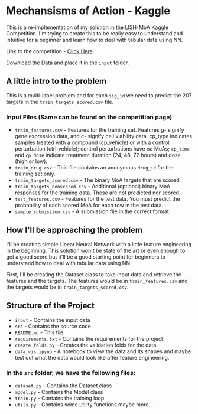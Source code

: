# Mechansisms of Action - Kaggle

This is a re-implementation of my solution in the LISH-MoA Kaggle Competition. I'm trying to create this to be really easy to understand and intuitive for a beginner and learn how to deal with tabular data using NN.

Link to the competition - [Click Here](https://www.kaggle.com/competitions/lish-moa)

Download the Data and place it in the ```input``` folder.

## A little intro to the problem

This is a multi-label problem and for each ```sig_id``` we need to predict the 207 targets in the ```train_targets_scored.csv``` file.

### Input Files (Same can be found on the competition page)
- ```train_features.csv``` - Features for the training set. Features g- signify gene expression data, and c- signify cell viability data. cp_type indicates samples treated with a compound (cp_vehicle) or with a control perturbation (ctrl_vehicle); control perturbations have no MoAs; ```cp_time``` and ```cp_dose``` indicate treatment duration (24, 48, 72 hours) and dose (high or low).
- ```train_drug.csv``` - This file contains an anonymous ```drug_id``` for the training set only.
- ```train_targets_scored.csv``` - The binary MoA targets that are scored.
- ```train_targets_nonscored.csv``` - Additional (optional) binary MoA responses for the training data. These are not predicted nor scored.
- ```test_features.csv``` - Features for the test data. You must predict the probability of each scored MoA for each row in the test data.
- ```sample_submission.csv``` - A submission file in the correct format.

## How I'll be approaching the problem
I'll be creating simple Linear Neural Network with a little feature engineering in the beginning. This solution won't be state of the art or even enough to get a good score but it'll be a good starting point for beginners to understand how to deal with tabular data using NN.

First, I'll be creating the Dataset class to take input data and retrieve the features and the targets. The features would be in ```train_features.csv``` and the targets would be in ```train_targets_scored.csv```.

## Structure of the Project
- ```input``` - Contains the input data
- ```src``` - Contains the source code
- ```README.md``` - This file
- ```requirements.txt``` - Contains the requirements for the project
- ```create_folds.py``` - Creates the validation folds for the data
- ```data_vis.ipynb``` - A notebook to view the data and its shapes and maybe test out what the data would look like after feature engineering.

### In the ```src``` folder, we have the following files:
- ```dataset.py``` - Contains the Dataset class
- ```model.py``` - Contains the Model class
- ```train.py``` - Contains the training loop
- ```utils.py``` - Contains some utility functions
maybe more...